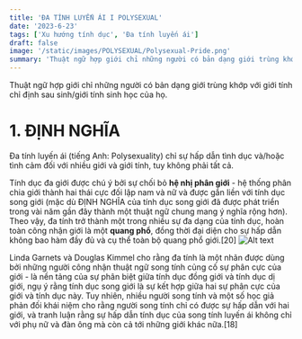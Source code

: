 ```yaml
---
title: 'ĐA TÍNH LUYẾN ÁI I POLYSEXUAL'
date: '2023-6-23'
tags: ['Xu hướng tính dục', 'Đa tính luyến ái']
draft: false
image: '/static/images/POLYSEXUAL/Polysexual-Pride.png'
summary: 'Thuật ngữ hợp giới chỉ những người có bản dạng giới trùng khớp với giới tính chỉ định sau sinh/giới tính sinh học của họ.'
---
```


Thuật ngữ hợp giới chỉ những người có bản dạng giới trùng khớp với giới tính chỉ định sau sinh/giới tính sinh học của họ.

# **1. ĐỊNH NGHĨA**

Đa tính luyến ái (tiếng Anh: Polysexuality) chỉ sự hấp dẫn tình dục và/hoặc tình cảm đối với nhiều giới và giới tính, tuy không phải tất cả.

Tính dục đa giới được chú ý bởi sự chối bỏ **hệ nhị phân giới** - hệ thống phân chia giới thành hai thái cực đối lập nam và nữ và được gắn liền với tính dục song giới (mặc dù ĐỊNH NGHĨA của tính dục song giới đã được phát triển trong vài năm gần đây thành một thuật ngữ chung mang ý nghĩa rộng hơn). Theo vậy, đa tính trở thành một trong nhiều sự đa dạng của tính dục, hoàn toàn công nhận giới là một **quang phổ**, đồng thời đại diện cho sự hấp dẫn không bao hàm đầy đủ và cụ thể toàn bộ quang phổ giới.[20]
![Alt text](/static/images/POLYSEXUAL/Polysexual-Pride.png 'Cờ tự hào của đa tính luyến ái (Polysexual)')

Linda Garnets và Douglas Kimmel cho rằng đa tính là một nhãn được dùng bởi những người công nhận thuật ngữ song tính củng cố sự phân cực của giới - là nền tảng của sự phân biệt giữa tính dục đồng giới và tính dục dị giới, ngụ ý rằng tính dục song giới là sự kết hợp giữa hai sự phân cực của giới và tính dục này. Tuy nhiên, nhiều người song tính và một số học giả phản đối khái niệm cho rằng người song tính chỉ có được sự hấp dẫn với hai giới, và tranh luận rằng sự hấp dẫn tính dục của song tính luyến ái không chỉ với phụ nữ và đàn ông mà còn cả tới những giới khác nữa.[18]
